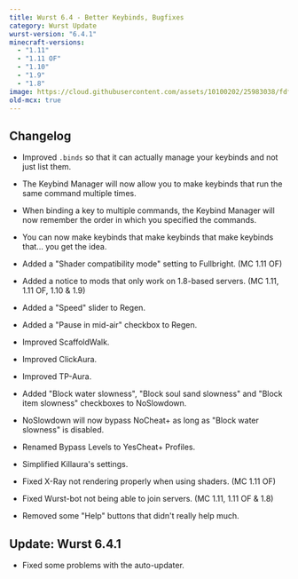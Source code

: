 ```yaml
---
title: Wurst 6.4 - Better Keybinds, Bugfixes
category: Wurst Update
wurst-version: "6.4.1"
minecraft-versions:
  - "1.11"
  - "1.11 OF"
  - "1.10"
  - "1.9"
  - "1.8"
image: https://cloud.githubusercontent.com/assets/10100202/25983038/fdf2a41e-36e1-11e7-93b4-f297511233df.jpg
old-mcx: true
---
```

## Changelog

- Improved `.binds` so that it can actually manage your keybinds and not just list them.

- The Keybind Manager will now allow you to make keybinds that run the same command multiple times.

- When binding a key to multiple commands, the Keybind Manager will now remember the order in which you specified the commands.

- You can now make keybinds that make keybinds that make keybinds that... you get the idea.

- Added a "Shader compatibility mode" setting to Fullbright. (MC 1.11 OF)

- Added a notice to mods that only work on 1.8-based servers. (MC 1.11, 1.11 OF, 1.10 & 1.9)

- Added a "Speed" slider to Regen.

- Added a "Pause in mid-air" checkbox to Regen.

- Improved ScaffoldWalk.

- Improved ClickAura.

- Improved TP-Aura.

- Added "Block water slowness", "Block soul sand slowness" and "Block item slowness" checkboxes to NoSlowdown.

- NoSlowdown will now bypass NoCheat+ as long as "Block water slowness" is disabled.

- Renamed Bypass Levels to YesCheat+ Profiles.

- Simplified Killaura's settings.

- Fixed X-Ray not rendering properly when using shaders. (MC 1.11 OF)

- Fixed Wurst-bot not being able to join servers. (MC 1.11, 1.11 OF & 1.8)

- Removed some "Help" buttons that didn't really help much.

## Update: Wurst 6.4.1

- Fixed some problems with the auto-updater.
